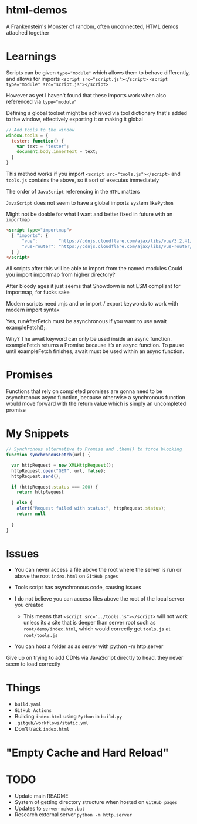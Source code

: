 # html-demos
A Frankenstein's Monster of random, often unconnected, HTML demos attached together


# Learnings

Scripts can be given `type="module"` which allows them to behave differently, and allows for imports
`<script src="script.js"></script>`
`<script type="module" src="script.js"></script>`

However as yet I haven't found that these imports work when also referenced via `type="module"`

Defining a global toolset might be achieved via tool dictionary that's added to the window, effectively exporting it or making it global
```javascript
// Add tools to the window
window.tools = {
  tester: function() {
    var text = "tester";
    document.body.innerText = text;
  }
}
```
This method works if you import `<script src="tools.js"></script>` and `tools.js` contains the above, so it sort of executes immediately

The order of `JavaScript` referencing in the `HTML` matters

`JavaScript` does not seem to have a global imports system like`Python`


Might not be doable for what I want and better fixed in future with an `importmap` 
```html
<script type="importmap">
  { "imports": {
      "vue":        "https://cdnjs.cloudflare.com/ajax/libs/vue/3.2.41/vue.esm-browser.prod.js",
      "vue-router": "https://cdnjs.cloudflare.com/ajax/libs/vue-router/4.1.5/vue-router.esm-browser.min.js"
  } }
</script>
```
All scripts after this will be able to import from the named modules
Could you import importmap from higher directory?

After bloody ages it just seems that Showdown is not ESM compliant for importmap, for fucks sake

Modern scripts need .mjs and or import / export keywords to work with modern import syntax



Yes, runAfterFetch must be asynchronous if you want to use await exampleFetch();.

Why?
The await keyword can only be used inside an async function.
exampleFetch returns a Promise because it’s an async function.
To pause until exampleFetch finishes, await must be used within an async function.

# Promises
Functions that rely on completed promises are gonna need to be asynchronous async function, because otherwise a synchronous function would move forward with the return value which is simply an uncompleted promise


# My Snippets
```javascript
// Synchronous alternative to Promise and .then() to force blocking
function synchronousFetch(url) {

  var httpRequest = new XMLHttpRequest(); 
  httpRequest.open("GET", url, false); 
  httpRequest.send();

  if (httpRequest.status === 200) {
    return httpRequest

  } else {
    alert("Request failed with status:", httpRequest.status);
    return null
    
  }
}
```

# Issues
- You can never access a file above the root where the server is run or above the root `index.html` on `GitHub pages`
- Tools script has asynchronous code, causing issues

- I do not believe you can access files above the root of the local server you created
  - This means that `<script src="../tools.js"></script>` will not work unless its a site that is deeper than server root such as `root/demo/index.html`, which would correctly get `tools.js` at `root/tools.js`

- You can host a folder as as server with python -m http.server

Give up on trying to add CDNs via JavaScript directly to head, they never seem to load correctly

# Things
- `build.yaml`
- `GitHub Actions`
- Building `index.html` using `Python` in `build.py`
- `.gitgub/workflows/static.yml`
- Don't track `index.html`

# "Empty Cache and Hard Reload"

# TODO

- Update main README
- System of getting directory structure when hosted on `GitHub pages`
- Updates to `server-maker.bat`
- Research external server `python -m http.server`
